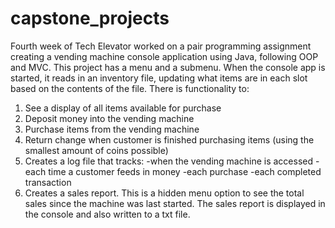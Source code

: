 # capstone_projects

Fourth week of Tech Elevator worked on a pair programming assignment creating a vending machine console application using Java, following OOP and MVC. 
This project has a menu and a submenu. When the console app is started, it reads in an inventory file, updating what items are in each slot based on the contents of the file.
There is functionality to:
1) See a display of all items available for purchase
2) Deposit money into the vending machine
3) Purchase items from the vending machine
4) Return change when customer is finished purchasing items (using the smallest amount of coins possible)
5) Creates a log file that tracks:
    -when the vending machine is accessed
    -each time a customer feeds in money
    -each purchase
    -each completed transaction
6) Creates a sales report. This is a hidden menu option to see the total sales since the machine was last started. The sales report is displayed in the console and also written to a txt file.
